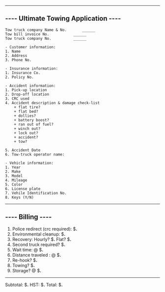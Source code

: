 --------------------------------------
---- Ultimate Towing Application  ----
--------------------------------------


    Tow truck company Name & No.       ______
    Tow bill invoice No. 	       ______
    Tow truck company No.	       ______

    - Customer information:
	1. Name
	2. Address
	3. Phone No.
    
    - Insurance information:
	1. Insurance Co.
	2. Policy No.
    
    - Accident information:
	1. Pick-up location
	2. Drop-off location
	3. CRC used
	4. Accident description & damage check-list
	    + flat tire?
	    + flat bed?
	    + dollies?
	    + battery boost?
	    + ran out of fuel?
	    + winch out?
	    + lock out?
	    + accident?
	    + tow?

	5. Accident Date
	6. Tow-truck operator name:

    - Vehicle information:
	1. Year
	2. Make
	3. Model
	4. Mileage
	5. Color
	6. License plate
	7. Vehile Identification No.
	8. Keys (Y/N)

-------------------
----  Billing  ----
-------------------

1. Police redirect (crc required):    $__.__
2. Environmental cleanup:             $__.__
3. Recovery:
    Hourly? 		              $__.__
    Flat? 			      $__.__
4. Second truck required?             $__.__
5. Wait time: <hours> 		    @ $__.__
5. Distance traveled : <kilometers> @ $__.__
6. Re-hook? 			      $__.__ 
7. Towing? 			      $__.__
8. Storage? 		     <days> @ $__.__
--------------------------------------------
Subtotal:			      $__.__
HST:				      $__.__
Total:				      $__.__				
